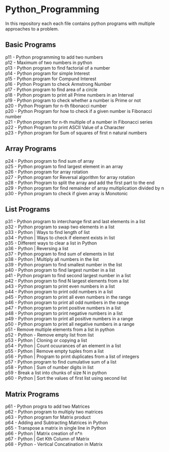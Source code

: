 # Python_Programming

In this repository each each file contains python programs with multiple approaches to a problem.

## Basic Programs

p11 - Python programming to add two numbers <br />
p12 - Maximum of two numbers in python <br />
p13 - Python program to find factorial of a number <br />
p14 - Python program for simple Interest <br />
p15 - Python program for Compund Interest <br />
p16 - Python Program to check Armstrong Number <br />
p17 - Python program to find area of a circle <br />
p18 - Python program to print all Prime numbers in an Interval <br />
p19 - Python program to check whether a number is Prime or not <br />
p20 - Python Program for n-th fibonacci number <br /> 
p20 - Python Program for how to check if a given number is Fibonacci number <br />
p21 - Python program for n-th multiple of a number in Fibonacci series <br />
p22 - Python Program to print ASCII Value of a Character <br />
p23 - Python program for Sum of squares of first n natural numbers <br />

## Array Programs

p24 - Python program to find sum of array <br />
p25 - Python program to find largest element in an array <br />
p26 - Python program for array rotation <br />
p27 - Python program for Reversal algorithm for array rotation <br />
p28 - Python Program to split the array and add the first part to the end <br />
p29 - Python program for find remainder of array multiplication divided by n <br />
p30 - Python program to check if given array is Monotonic <br />

## List Programs 

p31 - Python program to interchange first and last elements in a list <br />
p32 - Python program to swap two elements in a list <br />
p33 - Python | Ways to find length of list <br />
p34 - Python | Ways to check if element exists in list <br />
p35 - Different ways to clear a list in Python <br />
p36 - Python | Reversing a list <br />
p37 - Python program to find sum of elements in list <br />
p38 - Python | Multiply all numbers in the list <br />
p39 - Python program to find smallest number in the list <br />
p40 - Python program to find largest number in a list <br />
p41 - Python program to find second largest number in a list <br />
p42 - Python program to find N largest elements from a list <br />
p43 - Python program to print even numbers in a list <br />
p44 - Python program to print odd numbers in a list <br />
p45 - Python program to print all even numbers in the range <br />
p46 - Python program to print all odd numbers in the range <br />
p47 - Python program to print positive numbers in a list <br />
p48 - Python program to print negative numbers in a list <br />
p49 - Python program to print all positive numbers in a range <br />
p50 - Python program to print all negative numbers in a range <br />
p51 - Remove multiple elements from a list in python <br />
p52 - Python - Remove empty list from list <br />
p53 - Python | Cloning or copying a list <br />
p54 - Python | Count ocuurances of an element in a list <br />
p55 - Python | Remove empty tuples from a list <br />
p56 - Python | Program to print duplicates from a list of integers <br />
p57 - Python program to find cumulative sum of a list <br />
p58 - Python | Sum of number digits in list <br />
p59 - Break a list into chunks of size N in python <br />
p60 - Python | Sort the values of first list using second list <br />

## Matrix Programs

p61 - Python progra to add two Matrices <br />
p62 - Python program to multiply two matrices <br />
p63 - Python program for Matrix product <br />
p64 - Adding and Subtracting Matrices in Python <br />
p65 - Transpose a matrix in single line in Python <br />
p66 - Python | Matrix creation of n*n <br />
p67 - Python | Get Kth Column of Matrix <br />
p68 - Python - Vertical Concatination in Matrix <br />

